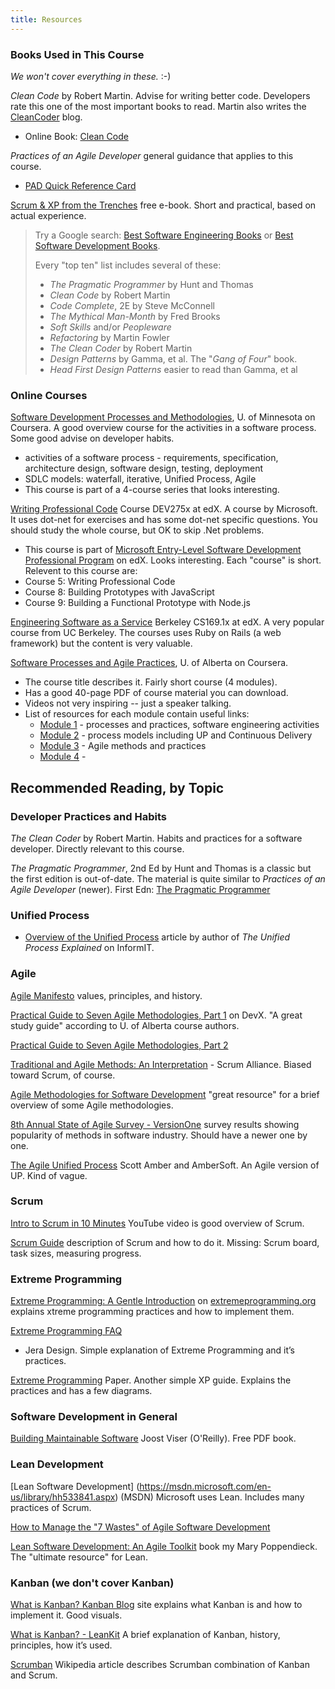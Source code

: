 ```yaml
---
title: Resources
---
```


### Books Used in This Course

*We won't cover everything in these.* :-)

*Clean Code* by Robert Martin.  Advise for writing better code. Developers rate this one of the most important books to read.  Martin also writes the [CleanCoder](http://cleancoder.com) blog.  
  * Online Book: [Clean Code](https://www.investigatii.md/uploads/resourse/Clean_Code.pdf)

*Practices of an Agile Developer* general guidance that applies to this course.
  * [PAD Quick Reference Card](resources/PAD-Quickref.pdf)

[Scrum &amp; XP from the Trenches](resources/Scrum-and-XP-From-The-Trenches.pdf) free e-book.  Short and practical, based on actual experience.

> Try a Google search: [Best Software Engineering Books](https://www.google.co.th/search?q=best+software+engineering+books) or
> [Best Software Development Books](https://www.google.co.th/search?q=best+software+development+books).
>
>Every "top ten" list includes several of these:
>
>* *The Pragmatic Programmer* by Hunt and Thomas
>* *Clean Code* by Robert Martin
>* *Code Complete*, 2E by Steve McConnell
>* *The Mythical Man-Month* by Fred Brooks
>* *Soft Skills* and/or *Peopleware*
>* *Refactoring* by Martin Fowler
>* *The Clean Coder* by Robert Martin
>* *Design Patterns* by Gamma, et al. The "*Gang of Four*" book.
>* *Head First Design Patterns* easier to read than Gamma, et al

### Online Courses

[Software Development Processes and Methodologies](https://www.coursera.org/learn/software-processes/), U. of Minnesota on Coursera.  A good overview course for the activities in a software process. Some good advise on developer habits.
 * activities of a software process - requirements, specification, architecture design, software design, testing, deployment
 * SDLC models: waterfall, iterative, Unified Process, Agile
 * This course is part of a 4-course series that looks interesting.

[Writing Professional Code](https://courses.edx.org/courses/course-v1:Microsoft+DEV275x+2T2017) Course DEV275x at edX.  A course by Microsoft. It uses dot-net for exercises and has some dot-net specific questions.  You should study the whole course, but OK to skip .Net problems.
  * This course is part of [Microsoft Entry-Level Software Development Professional Program](https://www.edx.org/microsoft-professional-program-entry-level-software) on edX.  Looks interesting. Each "course" is short. Relevent to this course are:
  * Course 5: Writing Professional Code
  * Course 8: Building Prototypes with JavaScript
  * Course 9: Building a Functional Prototype with Node.js

[Engineering Software as a Service](https://courses.edx.org/courses/BerkeleyX/CS_CS169.1x/1T2014/course/) Berkeley CS169.1x at edX.  A very popular course from UC Berkeley.  The courses uses Ruby on Rails (a web framework) but the content is very valuable.  

[Software Processes and Agile Practices](https://www.coursera.org/learn/software-processes-and-agile-practices), U. of Alberta on Coursera. 
  * The course title describes it.  Fairly short course (4 modules).
  * Has a good 40-page PDF of course material you can download.
  * Videos not very inspiring -- just a speaker talking.
  * List of resources for each module contain useful links:
    - [Module 1](https://www.coursera.org/learn/software-processes-and-agile-practices/resources/bSF4Y) - processes and practices, software engineering activities
    - [Module 2](https://www.coursera.org/learn/software-processes-and-agile-practices/resources/oxN4J) - process models including UP and Continuous Delivery
    - [Module 3](https://www.coursera.org/learn/software-processes-and-agile-practices/resources/LeuQL) - Agile methods and practices
    - [Module 4](https://www.coursera.org/learn/software-processes-and-agile-practices/resources/UWBx1) -


## Recommended Reading, by Topic 

### Developer Practices and Habits

*The Clean Coder* by Robert Martin.  Habits and practices for a software developer. Directly relevant to this course.

*The Pragmatic Programmer*, 2nd Ed by Hunt and Thomas is a classic but the first edition is out-of-date. The material is quite similar to *Practices of an Agile Developer* (newer). First Edn: [The Pragmatic Programmer](https://www.nceclusters.no/globalassets/filer/nce/diverse/the-pragmatic-programmer.pdf)

### Unified Process

* [Overview of the Unified Process](http://www.informit.com/articles/article.aspx?p=24671) article by author of *The Unified Process Explained* on InformIT.

### Agile 

[Agile Manifesto](http://www.agilemanifesto.org/) values, principles, and history.

[Practical Guide to Seven Agile Methodologies, Part 1](http://www.devx.com/architect/Article/32761) on DevX.  "A great study guide" according to U. of Alberta course authors.

[Practical Guide to Seven Agile Methodologies, Part 2](http://www.devx.com/architect/Article/32836)


[Traditional and Agile Methods: An Interpretation](https://www.scrumalliance.org/community/articles/2013/january/traditional-and-agile-methods-an-interpretation) - Scrum Alliance. Biased toward Scrum, of course. 

[Agile Methodologies for Software Development](https://www.versionone.com/agile-101/agile-methodologies/)
"great resource" for a brief overview of some Agile methodologies. 

[8th Annual State of Agile Survey - VersionOne](https://www.versionone.com/pdf/2013-state-of-agile-survey.pdf)
survey results showing popularity of methods in software industry.  Should have a newer one by one.

[The Agile Unified Process](http://www.ambysoft.com/unifiedprocess/agileUP.html) Scott Amber and AmberSoft. An Agile version of UP.  Kind of vague.


### Scrum

[Intro to Scrum in 10 Minutes](https://www.youtube.com/watch?v=XU0llRltyFM) YouTube video is good overview of Scrum.

[Scrum Guide](http://www.scrumguides.org/) description of Scrum and how to do it. Missing: Scrum board, task sizes, measuring progress.

### Extreme Programming

[Extreme Programming: A Gentle Introduction](http://www.extremeprogramming.org/)
on [extremeprogramming.org](http://www.extremeprogramming.org/) explains xtreme programming practices and how to implement them.

[Extreme Programming FAQ](http://www.jera.com/techinfo/xpfaq.html)
- Jera Design.  Simple explanation of Extreme Programming and it’s practices.

[Extreme Programming](http://www.umsl.edu/~sauter/analysis/f06Papers/Hutagalung/) Paper.  Another simple XP guide. Explains the practices and has a few diagrams. 

### Software Development in General

[Building Maintainable Software](http://moka.labunix.uqam.ca/~tremblay/MGL7460/Liens/Building_Maintainable_Software_SIG.pdf) Joost Viser (O'Reilly). Free PDF book.

### Lean Development

[Lean Software Development] (https://msdn.microsoft.com/en-us/library/hh533841.aspx) (MSDN) Microsoft uses Lean. Includes many practices of Scrum. 

[How to Manage the "7 Wastes" of Agile Software Development](https://www.scrumalliance.org/community/articles/2013/september/how-to-manage-the-7-wastes%E2%80%9D-of-agile-software-deve)

[Lean Software Development: An Agile Toolkit](https://www.amazon.com/Lean-Software-Development-Agile-Toolkit/dp/0321150783) book my Mary Poppendieck. The "ultimate resource" for Lean.


### Kanban (we don't cover Kanban)

[What is Kanban? Kanban Blog](http://kanbanblog.com/explained/) site explains what Kanban is and how to implement it. Good visuals.

[What is Kanban? - LeanKit](https://leankit.com/learn/kanban/what-is-kanban/) A brief explanation of Kanban, history, principles, how it’s used.

[Scrumban](https://en.wikipedia.org/wiki/Scrumban)
Wikipedia article describes Scrumban combination of Kanban and Scrum.


